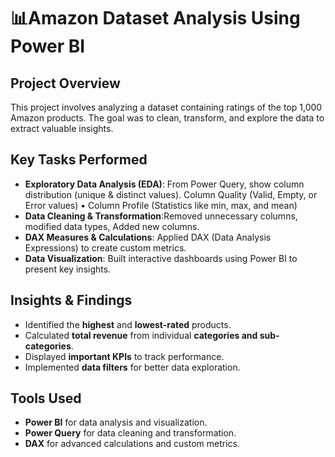 # 📊Amazon Dataset Analysis Using Power BI  

## Project Overview  
This project involves analyzing a dataset containing ratings of the top 1,000 Amazon products. The goal was to clean, transform, and explore the data to extract valuable insights.  

## Key Tasks Performed  
- **Exploratory Data Analysis (EDA)**: From Power Query, show column distribution (unique & distinct values). Column Quality (Valid, Empty, or Error values) • Column Profile (Statistics like min, max, and mean)
- **Data Cleaning & Transformation**:Removed unnecessary columns, modified data types, Added new columns. 
- **DAX Measures & Calculations**: Applied DAX (Data Analysis Expressions) to create custom metrics.  
- **Data Visualization**: Built interactive dashboards using Power BI to present key insights.  

## Insights & Findings  
- Identified the **highest** and **lowest-rated** products.  
- Calculated **total revenue** from individual **categories and sub-categories**.  
- Displayed **important KPIs** to track performance.  
- Implemented **data filters** for better data exploration. 


## Tools Used  
- **Power BI** for data analysis and visualization.  
- **Power Query** for data cleaning and transformation.  
- **DAX** for advanced calculations and custom metrics. 
